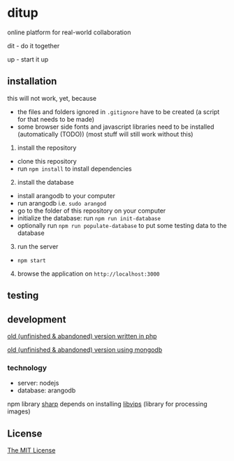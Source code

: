 # ditup
online platform for real-world collaboration

dit - do it together

up - start it up

## installation
this will not work, yet, because
 * the files and folders ignored in `.gitignore` have to be created (a script for that needs to be made)
 * some browser side fonts and javascript libraries need to be installed (automatically (TODO)) (most stuff will still work without this)

1. install the repository
  * clone this repository
  * run `npm install` to install dependencies
2. install the database
  * install arangodb to your computer
  * run arangodb i.e. `sudo arangod`
  * go to the folder of this repository on your computer
  * initialize the database: run `npm run init-database`
  * optionally run `npm run populate-database` to put some testing data to the database
3. run the server
  * `npm start`
4. browse the application on `http://localhost:3000`

## testing


## development

[old (unfinished & abandoned) version written in php](https://github.com/ditup/ditup-php)

[old (unfinished & abandoned) version using mongodb](https://github.com/ditup/ditup-node-mongodb)

### technology
* server: nodejs
* database: arangodb

npm library [sharp](https://github.com/lovell/sharp) depends on installing [libvips](https://github.com/jcupitt/libvips) (library for processing images)

## License

[The MIT License](http://opensource.org/licenses/MIT)
